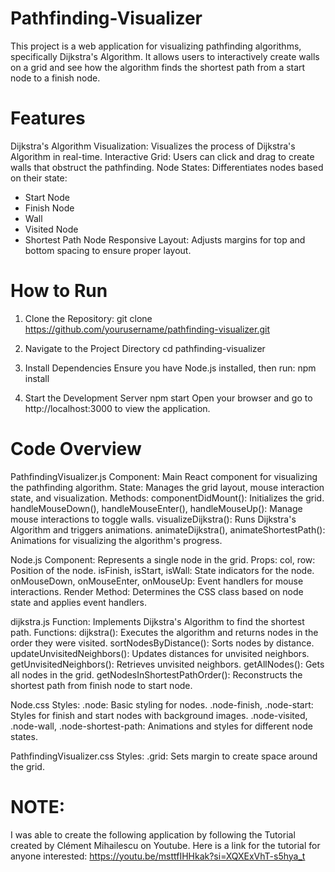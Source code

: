 # Pathfinding-Visualizer
This project is a web application for visualizing pathfinding algorithms, specifically Dijkstra's Algorithm. It allows users to interactively create walls on a grid and see how the algorithm finds the shortest path from a start node to a finish node.

# Features
Dijkstra's Algorithm Visualization: Visualizes the process of Dijkstra's Algorithm in real-time.
Interactive Grid: Users can click and drag to create walls that obstruct the pathfinding.
Node States: Differentiates nodes based on their state:
* Start Node
* Finish Node
* Wall
* Visited Node
* Shortest Path Node
Responsive Layout: Adjusts margins for top and bottom spacing to ensure proper layout.

# How to Run
1. Clone the Repository:
git clone https://github.com/yourusername/pathfinding-visualizer.git

2. Navigate to the Project Directory
cd pathfinding-visualizer

3. Install Dependencies
Ensure you have Node.js installed, then run:
npm install

4. Start the Development Server
npm start
Open your browser and go to http://localhost:3000 to view the application.

# Code Overview

PathfindingVisualizer.js
Component: Main React component for visualizing the pathfinding algorithm.
State: Manages the grid layout, mouse interaction state, and visualization.
Methods:
componentDidMount(): Initializes the grid.
handleMouseDown(), handleMouseEnter(), handleMouseUp(): Manage mouse interactions to toggle walls.
visualizeDijkstra(): Runs Dijkstra's Algorithm and triggers animations.
animateDijkstra(), animateShortestPath(): Animations for visualizing the algorithm's progress.


Node.js
Component: Represents a single node in the grid.
Props:
col, row: Position of the node.
isFinish, isStart, isWall: State indicators for the node.
onMouseDown, onMouseEnter, onMouseUp: Event handlers for mouse interactions.
Render Method: Determines the CSS class based on node state and applies event handlers.


dijkstra.js
Function: Implements Dijkstra's Algorithm to find the shortest path.
Functions:
dijkstra(): Executes the algorithm and returns nodes in the order they were visited.
sortNodesByDistance(): Sorts nodes by distance.
updateUnvisitedNeighbors(): Updates distances for unvisited neighbors.
getUnvisitedNeighbors(): Retrieves unvisited neighbors.
getAllNodes(): Gets all nodes in the grid.
getNodesInShortestPathOrder(): Reconstructs the shortest path from finish node to start node.


Node.css
Styles:
.node: Basic styling for nodes.
.node-finish, .node-start: Styles for finish and start nodes with background images.
.node-visited, .node-wall, .node-shortest-path: Animations and styles for different node states.


PathfindingVisualizer.css
Styles:
.grid: Sets margin to create space around the grid.

# NOTE: 
I was able to create the following application by following the Tutorial created by Clément Mihailescu on Youtube. Here is a link for the tutorial for anyone interested: https://youtu.be/msttfIHHkak?si=XQXExVhT-s5hya_t
